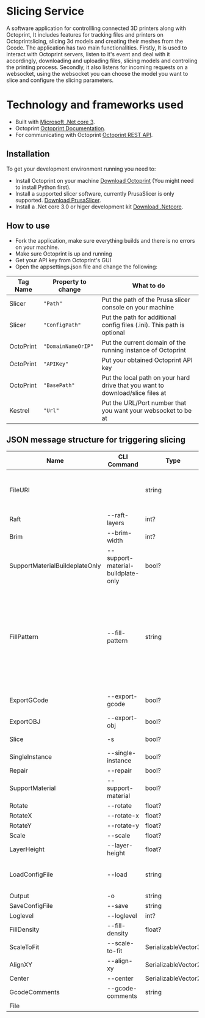 # Slicing Service
 A software application for controllling connected 3D printers along with Octoprint, It includes features for tracking files and printers on Octoprintslicing, slicing 3d models and creating their meshes from the Gcode.
The application has two main functionalities. Firstly, It is used to interact with Octoprint servers, listen to it's event and deal with it accordingly, downloading and uploading files, slicing models and controling the printing process. Secondly, it also listens for incoming requests on a websocket, using the websocket you can choose the model you want to slice and configure the slicing parameters.


# Technology and frameworks used
- Built with [Microsoft .Net core 3](https://docs.microsoft.com/en-us/dotnet/core/introduction).
- Octoprint [Octoprint Documentation](https://docs.octoprint.org/en/master/).
- For communicating with Octoprint [Octoprint REST API](https://docs.octoprint.org/en/master/api/index.html).

## Installation 
To get your development environment running you need to:
- Install Octoprint on your machine [Download Octoprint](https://octoprint.org/download/) (You might need to install Python first).
- Install a supported slicer software, currently PrusaSlicer is only supported. [Download PrusaSlicer](https://www.prusa3d.com/prusaslicer/).
- Install a .Net core 3.0 or higer development kit [Download .Netcore](https://dotnet.microsoft.com/download/dotnet-core/3.0).

## How to use
- Fork the application, make sure everything builds and there is no errors on your machine. 
- Make sure Octoprint is up and running
- Get your API key from Octoprint's GUI 
- Open the appsettings.json file and change the following:

|Tag Name        |Property to change            |What to do                   |
|----------------|------------------------------|-----------------------------|
|Slicer          |`"Path"`                      |Put the path of the Prusa slicer console on your machine                      |
|Slicer          |`"ConfigPath"`                |Put the path for additional config files (.ini). This path is optional        |
|OctoPrint       |`"DomainNameOrIP"`            |Put the current domain of the running instance of Octoprint                   |
|OctoPrint       |`"APIKey"`                    |Put your obtained Octoprint API key                                           |
|OctoPrint       |`"BasePath"`                  |Put the local path on your hard drive that you want to download/slice files at|
|Kestrel         |`"Url"`                       |Put the URL/Port number that you want your websocket to be at                 |


## JSON message structure for triggering slicing
 
| Name                            | CLI Command                        | Type                 | Comment                                                                                                                                                                                                        |
|---------------------------------|------------------------------------|----------------------|----------------------------------------------------------------------------------------------------------------------------------------------------------------------------------------------------------------|
| FileURI                         |                                    | string               | Required. Not used in CLI. The program will download the given. Needs to end with .gcode                                                                                                                       |
| Raft                            | --raft-layers                      | int?                 |                                                                                                                                                                                                                |
| Brim                            | --brim-width                       | int?                 |                                                                                                                                                                                                                |
| SupportMaterialBuildeplateOnly  | --support-material-buildplate-only | bool?                |                                                                                                                                                                                                                |
| FillPattern                     | --fill-pattern                     | string               | rectilinear, alignedrectilinear, grid, triangles, stars, cubic, line, concentric, honeycomb, 3dhoneycomb, gyroid, hilbertcurve, archimedeanchords, octagramspiral, adaptivecubic, supportcubic; default: stars |
| ExportGCode                     | --export-gcode                     | bool?                | Required if no config file is selected                                                                                                                                                                         |
| ExportOBJ                       | --export-obj                       | bool?                | Does not work. Will be removed soon.                                                                                                                                                                           |
| Slice                           | -s                                 | bool?                | Use ExportGCode instead.                                                                                                                                                                                       |
| SingleInstance                  | --single-instance                  | bool?                | Does not work. Will be removed soon.                                                                                                                                                                           |
| Repair                          | --repair                           | bool?                |                                                                                                                                                                                                                |
| SupportMaterial                 | --support-material                 | bool?                |                                                                                                                                                                                                                |
| Rotate                          | --rotate                           | float?               |                                                                                                                                                                                                                |
| RotateX                         | --rotate-x                         | float?               |                                                                                                                                                                                                                |
| RotateY                         | --rotate-y                         | float?               |                                                                                                                                                                                                                |
| Scale                           | --scale                            | float?               |                                                                                                                                                                                                                |
| LayerHeight                     | --layer-height                     | float?               |                                                                                                                                                                                                                |
| LoadConfigFile                  | --load                             | string               | Select one of the given profiles (after websocket is conected)                                                                                                                                                 |
| Output                          | -o                                 | string               | Gets overwirtten                                                                                                                                                                                               |
| SaveConfigFile                  | --save                             | string               |                                                                                                                                                                                                                |
| Loglevel                        | --loglevel                         | int?                 |                                                                                                                                                                                                                |
| FillDensity                     | --fill-density                     | float?               |                                                                                                                                                                                                                |
| ScaleToFit                      | --scale-to-fit                     | SerializableVector3  |                                                                                                                                                                                                                |
| AlignXY                         | --align-xy                         | SerializableVector2  |                                                                                                                                                                                                                |
| Center                          | --center                           | SerializableVector2  |                                                                                                                                                                                                                |
| GcodeComments                   | --gcode-comments                   | string               |                                                                                                                                                                                                                |
| File                            |                                    |                      | Use FileURi instead                                                                                                                                                                                                             |
